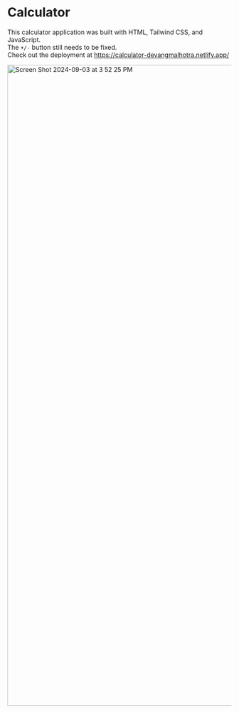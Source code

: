 # Calculator
This calculator application was built with HTML, Tailwind CSS, and JavaScript.
<br>
The ``+/-`` button still needs to be fixed.
<br>
Check out the deployment at https://calculator-devangmalhotra.netlify.app/

<img width="1440" alt="Screen Shot 2024-09-03 at 3 52 25 PM" src="https://github.com/user-attachments/assets/a196e330-ef6e-4245-ab1c-6619497d6565">
